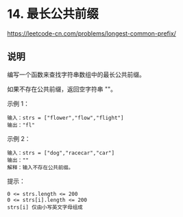 # 14. 最长公共前缀
https://leetcode-cn.com/problems/longest-common-prefix/

## 说明

编写一个函数来查找字符串数组中的最长公共前缀。

如果不存在公共前缀，返回空字符串 ""。

示例 1：
```
输入：strs = ["flower","flow","flight"]
输出："fl"
```

示例 2：
```
输入：strs = ["dog","racecar","car"]
输出：""
解释：输入不存在公共前缀。
```
 
提示：
```
0 <= strs.length <= 200
0 <= strs[i].length <= 200
strs[i] 仅由小写英文字母组成
```
